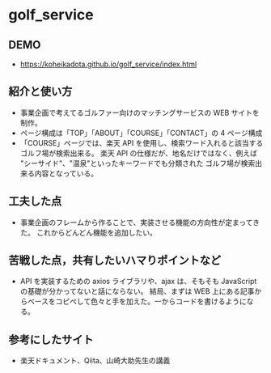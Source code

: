 # golf_service

## DEMO

- https://koheikadota.github.io/golf_service/index.html

## 紹介と使い方

- 事業企画で考えてるゴルファー向けのマッチングサービスの WEB サイトを制作。
- ページ構成は「TOP」「ABOUT」「COURSE」「CONTACT」の 4 ページ構成
- 「COURSE」ページでは、楽天 API を使用し、検索ワード入れると該当するゴルフ場が検索出来る。
  楽天 API の仕様だが、地名だけではなく、例えば "シーサイド"、"温泉"といったキーワードでも分類された
  ゴルフ場が検索出来る内容となっている。

## 工夫した点

- 事業企画のフレームから作ることで、実装させる機能の方向性が定まってきた。
  これからどんどん機能を追加したい。

## 苦戦した点，共有したいハマりポイントなど

- API を実装するための axios ライブラリや、ajax は、そもそも JavaScript の基礎が分かってないと話にならない。
  結局、まずは WEB 上にある記事からベースをコピぺして色々と手を加えた。一からコードを書けるようになる。

## 参考にしたサイト

- 楽天ドキュメント、Qiita、山崎大助先生の講義
